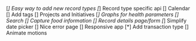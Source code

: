 [*] Easy way to add new record types
[*] Record type specific api
[] Calendar
[] Add tags
[] Projects and Initiatives
[*] Graphs for health parameters
[] Search
[] Capture food information
[] Record details page/form
[*] Simplify date picker
[] Nice error page
[] Responsive app
[*] Add transaction type
[] Animate motions